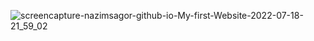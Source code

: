 
![screencapture-nazimsagor-github-io-My-first-Website-2022-07-18-21_59_02](https://user-images.githubusercontent.com/62950588/179553082-15cafa82-67a0-4ba7-9f63-e7c90259c849.png)
